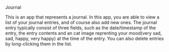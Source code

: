 Journal

This is an app that represents a journal. 
In this app, you are able to view a list of your journal entries, and of course also add new ones. 
The journal entry typically consist of three fields, such as the date/timestamp of the entry, 
the entry contents and an cat image reprenting your mood(very sad, sad, happy, very happy) at the time of the entry.
You can also delete entries by long-clicking them in the list.
